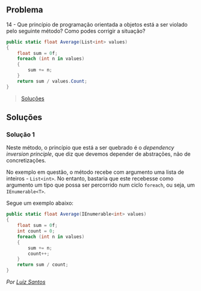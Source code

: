 ## Problema

14 - Que princípio de programação orientada a objetos está a ser violado pelo
seguinte método? Como podes corrigir a situação?

```cs
public static float Average(List<int> values)
{
    float sum = 0f;
    foreach (int n in values)
    {
        sum += n;
    }
    return sum / values.Count;
}
```

> [Soluções](../solucoes/02/014.md)

## Soluções

### Solução 1

Neste método, o princípio que está a ser quebrado é o *dependency inversion*
*principle*, que diz que devemos depender de abstrações, não de concretizações.

No exemplo em questão, o método recebe com argumento uma lista de inteiros -
`List<int>`. No entanto, bastaria que este recebesse como argumento um tipo que
possa ser percorrido num ciclo `foreach`, ou seja, um `IEnumerable<T>`.

Segue um exemplo abaixo:

```cs
public static float Average(IEnumerable<int> values)
{
    float sum = 0f;
    int count = 0;
    foreach (int n in values)
    {
        sum += n;
        count++;
    }
    return sum / count;
}
```

*Por [Luiz Santos](https://github.com/JundMaster)*